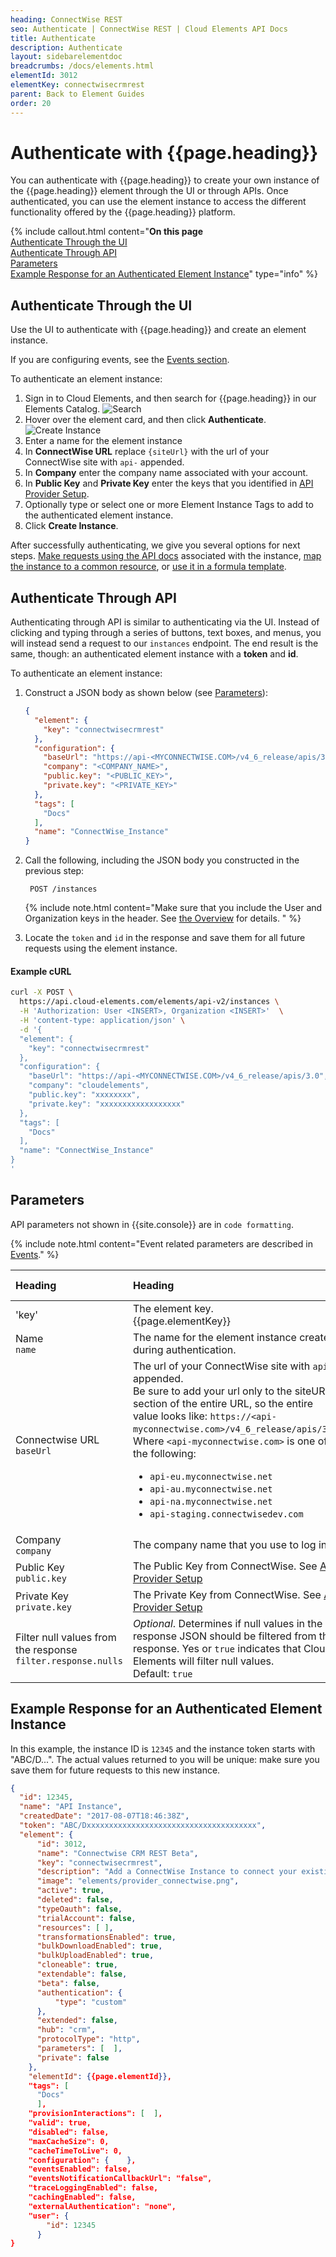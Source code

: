 ```yaml
---
heading: ConnectWise REST
seo: Authenticate | ConnectWise REST | Cloud Elements API Docs
title: Authenticate
description: Authenticate
layout: sidebarelementdoc
breadcrumbs: /docs/elements.html
elementId: 3012
elementKey: connectwisecrmrest
parent: Back to Element Guides
order: 20
---
```


# Authenticate with {{page.heading}}

You can authenticate with {{page.heading}} to create your own instance of the {{page.heading}} element through the UI or through APIs. Once authenticated, you can use the element instance to access the different functionality offered by the {{page.heading}} platform.

{% include callout.html content="<strong>On this page</strong></br><a href=#authenticate-through-the-ui>Authenticate Through the UI</a></br><a href=#authenticate-through-api>Authenticate Through API</a></br><a href=#parameters>Parameters</a></br><a href=#example-response-for-an-authenticated-element-instance>Example Response for an Authenticated Element Instance</a>" type="info" %}

## Authenticate Through the UI

Use the UI to authenticate with {{page.heading}} and create an element instance.

If you are configuring events, see the [Events section](events.html).

To authenticate an element instance:

1. Sign in to Cloud Elements, and then search for {{page.heading}} in our Elements Catalog.
![Search](/assets/img/elements/element-search2.png)
4. Hover over the element card, and then click **Authenticate**.
![Create Instance](/assets/img/elements/authenticate-instance.gif)
5. Enter a name for the element instance
6. In **ConnectWise URL** replace `{siteUrl}` with the url of your ConnectWise site with `api-` appended.
7. In **Company** enter the company name associated with your account.
8. In **Public Key** and **Private Key** enter the keys that you identified in [API Provider Setup](setup.html).
9. Optionally type or select one or more Element Instance Tags to add to the authenticated element instance.
7. Click **Create Instance**.

After successfully authenticating, we give you several options for next steps. [Make requests using the API docs](/docs/guides/elements/instances.html) associated with the instance, [map the instance to a common resource](/docs/guides/common-resources/mapping.html), or [use it in a formula template](/docs/guides/formulasC2/build-template.html).

## Authenticate Through API

Authenticating through API is similar to authenticating via the UI. Instead of clicking and typing through a series of buttons, text boxes, and menus, you will instead send a request to our `instances` endpoint. The end result is the same, though: an authenticated element instance with a  **token** and **id**.

To authenticate an element instance:

1. Construct a JSON body as shown below (see [Parameters](#parameters)):

    ```json
    {
      "element": {
        "key": "connectwisecrmrest"
      },
      "configuration": {
    	"baseUrl": "https://api-<MYCONNECTWISE.COM>/v4_6_release/apis/3.0",
    	"company": "<COMPANY_NAME>",
    	"public.key": "<PUBLIC_KEY>",
    	"private.key": "<PRIVATE_KEY>"
      },
      "tags": [
    	"Docs"
      ],
      "name": "ConnectWise_Instance"
    }
    ```

1. Call the following, including the JSON body you constructed in the previous step:

        POST /instances

    {% include note.html content="Make sure that you include the User and Organization keys in the header. See <a href=index.html#authenticating-with-cloud-elements>the Overview</a> for details. " %}

1. Locate the `token` and `id` in the response and save them for all future requests using the element instance.

#### Example cURL

```bash
curl -X POST \
  https://api.cloud-elements.com/elements/api-v2/instances \
  -H 'Authorization: User <INSERT>, Organization <INSERT>'  \
  -H 'content-type: application/json' \
  -d '{
  "element": {
    "key": "connectwisecrmrest"
  },
  "configuration": {
    "baseUrl": "https://api-<MYCONNECTWISE.COM>/v4_6_release/apis/3.0",
    "company": "cloudelements",
    "public.key": "xxxxxxxx",
    "private.key": "xxxxxxxxxxxxxxxxxx"
  },
  "tags": [
    "Docs"
  ],
  "name": "ConnectWise_Instance"
}
'
```

## Parameters

API parameters not shown in {{site.console}} are in `code formatting`.

{% include note.html content="Event related parameters are described in <a href=events.html>Events</a>." %}

| Heading | Heading   | Data Type |
| :------------- | :------------- | :------------- |
| 'key' | The element key.<br>{{page.elementKey}}  | string  |
|  Name</br>`name` |  The name for the element instance created during authentication.   | Body  |
| Connectwise URL</br>`baseUrl` | The url of your ConnectWise site with `api-` appended.</br> Be sure to add your url only to the siteURL section of the entire URL, so the entire value looks like: `https://<api-myconnectwise.com>/v4_6_release/apis/3.0`.<br> Where `<api-myconnectwise.com>` is one of the following: <ul><li>`api-eu.myconnectwise.net`</li><li>`api-au.myconnectwise.net`</li><li>`api-na.myconnectwise.net`</li><li>`api-staging.connectwisedev.com`</li></ul>| string |
| Company</br>`company` | The company name that you use to log in. |  string |
| Public Key</br>`public.key` |  The Public Key from ConnectWise. See [API Provider Setup](setup.html)| string |
| Private Key</br>`private.key` | The Private Key from ConnectWise. See [API Provider Setup](setup.html)| string |
| Filter null values from the response </br>`filter.response.nulls` | *Optional*. Determines if null values in the response JSON should be filtered from the response. Yes or `true` indicates that Cloud Elements will filter null values. </br>Default: `true`  | boolean |

## Example Response for an Authenticated Element Instance

In this example, the instance ID is `12345` and the instance token starts with "ABC/D...". The actual values returned to you will be unique: make sure you save them for future requests to this new instance.

```json
{
  "id": 12345,
  "name": "API Instance",
  "createdDate": "2017-08-07T18:46:38Z",
  "token": "ABC/Dxxxxxxxxxxxxxxxxxxxxxxxxxxxxxxxxxxxxxx",
  "element": {
      "id": 3012,
      "name": "Connectwise CRM REST Beta",
      "key": "connectwisecrmrest",
      "description": "Add a ConnectWise Instance to connect your existing ConnectWise account to the crm Hub, allowing you to manage contacts , organizations and incidents across multiple Elements. You will need your ConnectWise account and ConnectWise information to add an instance.",
      "image": "elements/provider_connectwise.png",
      "active": true,
      "deleted": false,
      "typeOauth": false,
      "trialAccount": false,
      "resources": [ ],
      "transformationsEnabled": true,
      "bulkDownloadEnabled": true,
      "bulkUploadEnabled": true,
      "cloneable": true,
      "extendable": false,
      "beta": false,
      "authentication": {
          "type": "custom"
      },
      "extended": false,
      "hub": "crm",
      "protocolType": "http",
      "parameters": [  ],
      "private": false
    },
    "elementId": {{page.elementId}},
    "tags": [
      "Docs"
      ],
    "provisionInteractions": [  ],
    "valid": true,
    "disabled": false,
    "maxCacheSize": 0,
    "cacheTimeToLive": 0,
    "configuration": {    },
    "eventsEnabled": false,
    "eventsNotificationCallbackUrl": "false",
    "traceLoggingEnabled": false,
    "cachingEnabled": false,
    "externalAuthentication": "none",
    "user": {
        "id": 12345
      }
}

```

